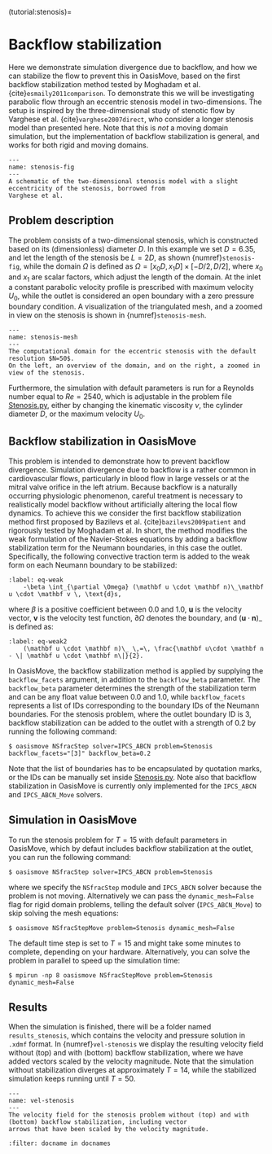 (tutorial:stenosis)=

# Backflow stabilization

Here we demonstrate simulation divergence due to backflow, and how we can stabilize the flow to prevent this in
OasisMove, based on the first backflow stabilization method tested by Moghadam et al. {cite}`esmaily2011comparison`. To
demonstrate this we will be investigating parabolic flow through an eccentric stenosis model in two-dimensions. The
setup is inspired by the three-dimensional study of stenotic flow by Varghese et al. {cite}`varghese2007direct`, who
consider a longer stenosis model than presented here. Note that this is *not* a moving domain simulation, but the
implementation of backflow stabilization is general, and works for both rigid and moving domains.

```{figure} figures/stenosis_fig.png
---
name: stenosis-fig
---
A schematic of the two-dimensional stenosis model with a slight eccentricity of the stenosis, borrowed from 
Varghese et al.
```

## Problem description

The problem consists of a two-dimensional stenosis, which is constructed based on its (dimensionless) diameter $D$. In
this example we set $D=6.35$, and let the length of the stenosis be $L=2D$, as shown {numref}`stenosis-fig`, while the
domain $\Omega$ is defined as $\Omega = [x_0D, x_1D]\times[-D/2, D/2]$, where $x_0$ and $x_1$ are scalar factors, which
adjust the length of the domain. At the inlet a constant parabolic velocity profile is prescribed with maximum velocity
$U_0$, while the outlet is considered an open boundary with a zero pressure boundary condition. A visualization of the
triangulated mesh, and a zoomed in view on the stenosis is shown in {numref}`stenosis-mesh`.

```{figure} figures/stenosis_mesh.png
---
name: stenosis-mesh
---
The computational domain for the eccentric stenosis with the default resolution $N=50$.
On the left, an overview of the domain, and on the right, a zoomed in view of the stenosis.
```

Furthermore, the simulation with default parameters is run for a Reynolds number equal to $Re=2540$, which is adjustable
in the problem
file [Stenosis.py](https://github.com/KVSlab/OasisMove/blob/main/src/oasismove/problems/NSfracStep/Stenosis.py), either
by changing the kinematic viscosity $\nu$, the cylinder diameter $D$, or the maximum velocity $U_0$.

## Backflow stabilization in OasisMove

This problem is intended to demonstrate how to prevent backflow divergence. Simulation divergence due to backflow is a
rather common in cardiovascular flows, particularly in blood flow in large vessels or at the mitral valve orifice in the
left atrium. Because backflow is a naturally occurring physiologic phenomenon, careful treatment is necessary to
realistically model backflow without artificially altering the local flow dynamics. To achieve this we consider the
first backflow stabilization method first proposed by Bazilevs et al. {cite}`bazilevs2009patient` and rigorously tested
by Moghadam et al. In short, the method modifies the weak formulation of the
Navier-Stokes equations by adding a backflow stabilization term for the Neumann boundaries, in this case the outlet.
Specifically, the following convective traction term is added to the weak form on each Neumann boundary to be
stabilized:

```{math}
:label: eq-weak
    -\beta \int_{\partial \Omega} (\mathbf u \cdot \mathbf n)\_\mathbf u \cdot \mathbf v \, \text{d}s,
```

where $\beta$ is a positive coefficient between 0.0 and 1.0, $\mathbf u$ is the velocity vector, $\mathbf v$ is the
velocity test function, $\partial \Omega$ denotes the boundary, and $(\mathbf u \cdot \mathbf n)\_$ is defined as:

```{math}
:label: eq-weak2
    (\mathbf u \cdot \mathbf n)\_ \,=\, \frac{\mathbf u\cdot \mathbf n - \| \mathbf u \cdot \mathbf n\|}{2}.
```

In OasisMove, the backflow stabilization method is applied by supplying the
`backflow_facets` argument, in addition to the `backflow_beta` parameter. The `backflow_beta` parameter determines the
strength of the stabilization term and can be any float value between 0.0 and 1.0, while `backflow_facets` represents a
list of IDs corresponding to the boundary IDs of the Neumann boundaries. For the stenosis problem, where the outlet
boundary ID is 3, backflow stabilization can be added to the outlet with a strength of 0.2 by running the following
command:

``` console
$ oasismove NSfracStep solver=IPCS_ABCN problem=Stenosis backflow_facets="[3]" backflow_beta=0.2 
```

Note that the list of boundaries has to be encapsulated by quotation marks, or the IDs can be manually set
inside [Stenosis.py](https://github.com/KVSlab/OasisMove/blob/main/src/oasismove/problems/NSfracStep/Stenosis.py). Note
also that backflow stabilization in OasisMove is currently only implemented for the `IPCS_ABCN`
and `IPCS_ABCN_Move` solvers.

## Simulation in OasisMove

To run the stenosis problem for $T=15$ with default parameters in OasisMove, which by defaut includes backflow
stabilization at the outlet, you can run the following command:

``` console
$ oasismove NSfracStep solver=IPCS_ABCN problem=Stenosis 
```

where we specify the `NSfracStep` module and `IPCS_ABCN` solver because the problem is not moving. Alternatively we can
pass the `dynamic_mesh=False` flag for rigid domain problems, telling the default solver (`IPCS_ABCN_Move`) to skip
solving the mesh equations:

``` console
$ oasismove NSfracStepMove problem=Stenosis dynamic_mesh=False 
```

The default time step is set to $T=15$ and might take some minutes to complete, depending on your hardware.
Alternatively, you can solve the problem in parallel to speed up the simulation time:

``` console
$ mpirun -np 8 oasismove NSfracStepMove problem=Stenosis dynamic_mesh=False 
```

## Results

When the simulation is finished, there will be a folder named `results_stenosis`, which contains the velocity and
pressure solution in `.xdmf` format. In {numref}`vel-stenosis` we display the resulting velocity field without (top) and
with (bottom) backflow stabilization, where we have added vectors scaled by the velocity magnitude. Note that the
simulation without stabilization diverges at approximately $T=14$, while the stabilized simulation keeps running until
$T=50$.

```{figure} figures/stenosis.gif
---
name: vel-stenosis
---
The velocity field for the stenosis problem without (top) and with (bottom) backflow stabilization, including vector 
arrows that have been scaled by the velocity magnitude. 
```

```{bibliography} references.bib
:filter: docname in docnames
```
